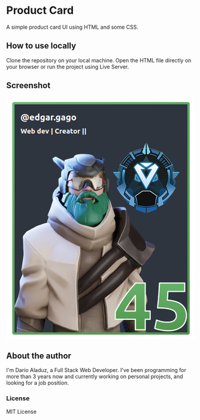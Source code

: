 # Product Card

A simple product card UI using HTML and some CSS.

## How to use locally

Clone the repository on your local machine. Open the HTML file directly on your browser or run the project using Live Server.

## Screenshot

![Product Card Example](./assets/product-card-example.png)

## About the author

I'm Dario Aladuz, a Full Stack Web Developer. I've been programming for more than 3 years now and currently working on personal projects, and looking for a job position.

### License

MIT License
